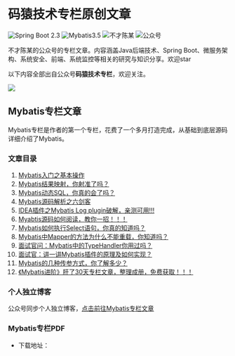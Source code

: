 码猿技术专栏原创文章
===

![Spring Boot 2.3](https://img.shields.io/badge/Spring%20Boot-2.4-brightgreen.svg)
![Mybatis3.5](https://img.shields.io/badge/Mybatis-3.5-blue.svg)
![不才陈某](https://img.shields.io/badge/不才陈某-important.svg)
![公众号](https://img.shields.io/badge/码猿技术专栏-blue.svg)

不才陈某的公众号的专栏文章。内容涵盖Java后端技术、Spring Boot、微服务架构、系统安全、前端、系统监控等相关的研究与知识分享。欢迎star

以下内容全部出自公众号**码猿技术专栏**，欢迎关注。

![](https://gitee.com/chenjiabing666/BlogImage/raw/master/myjszl_log.png)

## Mybatis专栏文章

Mybatis专栏是作者的第一个专栏，花费了一个多月打造完成，从基础到底层源码详细介绍了Mybatis。

### 文章目录

1. [Mybatis入门之基本操作](https://mp.weixin.qq.com/s/KdrEvlShnVoYA8nr0qLSNw)
2. [Mybatis结果映射，你射准了吗？](https://mp.weixin.qq.com/s/czICR6jv1yz6adi6G3xFgQ)
3. [Mybatis动态SQL，你真的会了吗？](https://mp.weixin.qq.com/s/yuYAEXY_OGRsr0Eb3xZkog)
4. [Mybatis源码解析之六剑客](https://mp.weixin.qq.com/s/lnJx0h_4Kk6fKuhptN1cdg)
5. [IDEA插件之Mybatis Log plugin破解，亲测可用!!!](https://mp.weixin.qq.com/s/QDfrkqS9dK4zKaIePCLzqQ)
6. [Myabtis源码如何阅读，教你一招！！！](https://mp.weixin.qq.com/s/B9e-4y_jokLHtDnS0o6-7g)
7. [Mybatis如何执行Select语句，你真的知道吗？](https://mp.weixin.qq.com/s/sqRM4BWNv84qbd2Dh-2y4g)
8. [Mybatis中Mapper的方法为什么不能重载，你知道吗？](https://mp.weixin.qq.com/s/n2dCJJnQdqXkZsdyePRFeA)
9. [面试官问：Mybatis中的TypeHandler你用过吗？](https://mp.weixin.qq.com/s/KeNYrPGtVC9q23o_pVLx9g)
10. [面试官：讲一讲Mybatis插件的原理及如何实现？](https://mp.weixin.qq.com/s/-1qD7PzDVvCH0QQkqG0EXg)
11. [Mybatis的几种传参方式，你了解多少？](https://mp.weixin.qq.com/s/hnWraYNLem-yBZItTcR7vw)
12. [《Mybatis进阶》肝了30天专栏文章，整理成册，免费获取！！！](https://mp.weixin.qq.com/s/1x2G7Lqm6wd5bfrIj7nZzA)

### 个人独立博客

公众号同步个人独立博客，[点击前往Mybatis专栏文章](https://chenjiabing666.github.io/categories/Mybatis%E8%BF%9B%E9%98%B6/)

### Mybatis专栏PDF

- 下载地址：




